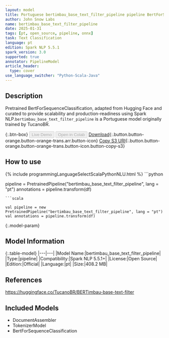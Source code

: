 ```yaml
---
layout: model
title: Portuguese bertimbau_base_text_filter_pipeline pipeline BertForSequenceClassification from TucanoBR
author: John Snow Labs
name: bertimbau_base_text_filter_pipeline
date: 2025-01-31
tags: [pt, open_source, pipeline, onnx]
task: Text Classification
language: pt
edition: Spark NLP 5.5.1
spark_version: 3.0
supported: true
annotator: PipelineModel
article_header:
  type: cover
use_language_switcher: "Python-Scala-Java"
---
```


## Description

Pretrained BertForSequenceClassification, adapted from Hugging Face and curated to provide scalability and production-readiness using Spark NLP.`bertimbau_base_text_filter_pipeline` is a Portuguese model originally trained by TucanoBR.

{:.btn-box}
<button class="button button-orange" disabled>Live Demo</button>
<button class="button button-orange" disabled>Open in Colab</button>
[Download](https://s3.amazonaws.com/auxdata.johnsnowlabs.com/public/models/bertimbau_base_text_filter_pipeline_pt_5.5.1_3.0_1738326280645.zip){:.button.button-orange.button-orange-trans.arr.button-icon}
[Copy S3 URI](s3://auxdata.johnsnowlabs.com/public/models/bertimbau_base_text_filter_pipeline_pt_5.5.1_3.0_1738326280645.zip){:.button.button-orange.button-orange-trans.button-icon.button-copy-s3}

## How to use



<div class="tabs-box" markdown="1">
{% include programmingLanguageSelectScalaPythonNLU.html %}
```python

pipeline = PretrainedPipeline("bertimbau_base_text_filter_pipeline", lang = "pt")
annotations =  pipeline.transform(df)   

```
```scala

val pipeline = new PretrainedPipeline("bertimbau_base_text_filter_pipeline", lang = "pt")
val annotations = pipeline.transform(df)

```
</div>

{:.model-param}
## Model Information

{:.table-model}
|---|---|
|Model Name:|bertimbau_base_text_filter_pipeline|
|Type:|pipeline|
|Compatibility:|Spark NLP 5.5.1+|
|License:|Open Source|
|Edition:|Official|
|Language:|pt|
|Size:|408.2 MB|

## References

https://huggingface.co/TucanoBR/BERTimbau-base-text-filter

## Included Models

- DocumentAssembler
- TokenizerModel
- BertForSequenceClassification